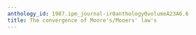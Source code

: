 ```yaml
---
anthology_id: 1987.ipm_journal-ir0anthology0volumeA23A6.6
title: The convergence of Moore's/Mooers' law's
---
```

